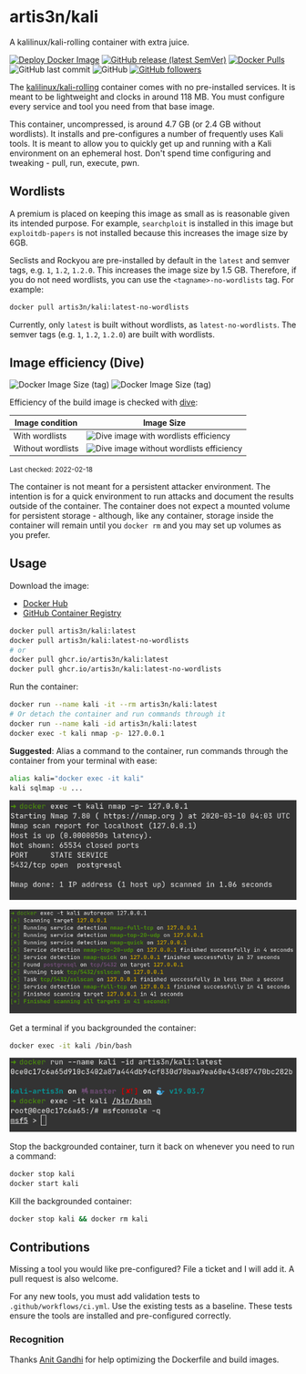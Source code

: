 # artis3n/kali

A kalilinux/kali-rolling container with extra juice.

[![Deploy Docker Image](https://github.com/artis3n/kali-artis3n/actions/workflows/cron.yml/badge.svg)](https://github.com/artis3n/kali-artis3n/actions/workflows/cron.yml)
[![GitHub release (latest SemVer)](https://img.shields.io/github/v/release/artis3n/kali-artis3n)](https://github.com/artis3n/kali-artis3n/releases)
[![Docker Pulls](https://img.shields.io/docker/pulls/artis3n/kali)](https://hub.docker.com/r/artis3n/kali)
![GitHub last commit](https://img.shields.io/github/last-commit/artis3n/kali-artis3n)
![GitHub](https://img.shields.io/github/license/artis3n/kali-artis3n)
[![GitHub followers](https://img.shields.io/github/followers/artis3n?style=social)](https://github.com/artis3n/)

The [kalilinux/kali-rolling](https://www.kali.org/docs/containers/official-kalilinux-docker-images/) container comes with no pre-installed services.
It is meant to be lightweight and clocks in around 118 MB.
You must configure every service and tool you need from that base image.

This container, uncompressed, is around 4.7 GB (or 2.4 GB without wordlists).
It installs and pre-configures a number of frequently uses Kali tools.
It is meant to allow you to quickly get up and running with a Kali environment on an ephemeral host.
Don't spend time configuring and tweaking - pull, run, execute, pwn.

## Wordlists

A premium is placed on keeping this image as small as is reasonable given its intended purpose.
For example, `searchploit` is installed in this image but `exploitdb-papers` is not installed because this increases the image size by 6GB.

Seclists and Rockyou are pre-installed by default in the `latest` and semver tags, e.g. `1`, `1.2`, `1.2.0`. This increases the image size by 1.5 GB. Therefore, if you do not need wordlists, you can use the `<tagname>-no-wordlists` tag. For example:

```bash
docker pull artis3n/kali:latest-no-wordlists
```

Currently, only `latest` is built without wordlists, as `latest-no-wordlists`. The semver tags (e.g. `1`, `1.2`, `1.2.0`) are built with wordlists.

## Image efficiency (Dive)

![Docker Image Size (tag)](https://img.shields.io/docker/image-size/artis3n/kali/latest?label=Full%20image%2C%20compressed)
![Docker Image Size (tag)](https://img.shields.io/docker/image-size/artis3n/kali/latest-no-wordlists?label=No%20wordlists%2C%20compressed)

Efficiency of the build image is checked with [dive](https://github.com/wagoodman/dive):

| Image condition | Image Size |
| --- | --- |
| With wordlists | ![Dive image with wordlists efficiency](resources/dive-efficiency-wordlists.png) |
| Without wordlists | ![Dive image without wordlists efficiency](resources/dive-efficiency-base.png) |

<small>Last checked: 2022-02-18</small>

The container is not meant for a persistent attacker environment.
The intention is for a quick environment to run attacks and document the results outside of the container.
The container does not expect a mounted volume for persistent storage - although, like any container, storage inside the container will remain until you `docker rm` and you may set up volumes as you prefer.

## Usage

Download the image:

- [Docker Hub](https://hub.docker.com/r/artis3n/kali)
- [GitHub Container Registry](https://github.com/artis3n/kali-artis3n/pkgs/container/kali)

```bash
docker pull artis3n/kali:latest
docker pull artis3n/kali:latest-no-wordlists
# or
docker pull ghcr.io/artis3n/kali:latest
docker pull ghcr.io/artis3n/kali:latest-no-wordlists
```

Run the container:

```bash
docker run --name kali -it --rm artis3n/kali:latest
# Or detach the container and run commands through it
docker run --name kali -id artis3n/kali:latest
docker exec -t kali nmap -p- 127.0.0.1
```

**Suggested**: Alias a command to the container, run commands through the container from your terminal with ease:

```bash
alias kali="docker exec -it kali"
kali sqlmap -u ...
```

![Docker Exec](/resources/docker-exec.png)

![Docker Exec AutoRecon](/resources/docker-exec-autorecon.png)

Get a terminal if you backgrounded the container:

```bash
docker exec -it kali /bin/bash
```

![Docker TTY](/resources/docker-tty.png)

Stop the backgrounded container, turn it back on whenever you need to run a command:

```bash
docker stop kali
docker start kali
```

Kill the backgrounded container:

```bash
docker stop kali && docker rm kali
```

## Contributions

Missing a tool you would like pre-configured? File a ticket and I will add it.
A pull request is also welcome.

For any new tools, you must add validation tests to `.github/workflows/ci.yml`. Use the existing tests as a baseline.
These tests ensure the tools are installed and pre-configured correctly.

### Recognition

Thanks [Anit Gandhi](https://github.com/anitgandhi) for help optimizing the Dockerfile and build images.
